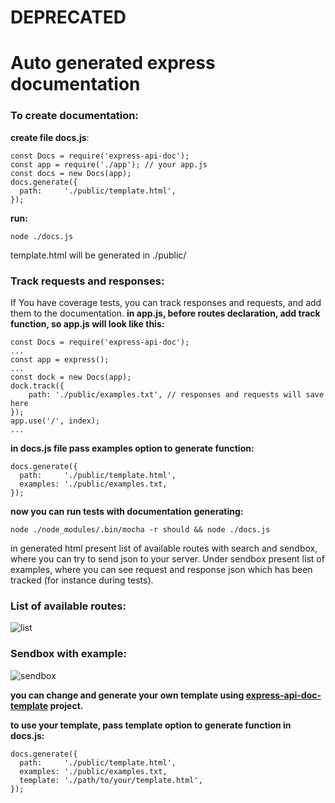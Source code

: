 # DEPRECATED

# Auto generated express documentation

### To create documentation:
__create file docs.js__:
```
const Docs = require('express-api-doc');
const app = require('./app'); // your app.js
const docs = new Docs(app);
docs.generate({
  path:     './public/template.html',
});
```
__run:__
```
node ./docs.js
```
template.html will be generated in ./public/

### Track requests and responses:
If You have coverage tests, you can track responses and requests, and add them to the documentation.
__in app.js, before routes declaration, add track function, so app.js will look like this:__
```
const Docs = require('express-api-doc');
...
const app = express();
...
const dock = new Docs(app);
dock.track({
	path: './public/examples.txt', // responses and requests will save here
});
app.use('/', index);
...
```
__in docs.js file pass examples option to generate function:__
```
docs.generate({
  path:     './public/template.html',
  examples: './public/examples.txt,
});
```
__now you can run tests with documentation generating:__
```
node ./node_modules/.bin/mocha -r should && node ./docs.js
```
in generated html present list of available routes with search and sendbox, 
where you can try to send json to your server. Under sendbox present list of examples,
where you can see request and response json which has been tracked (for instance during tests).
### List of available routes:
![list](https://github.com/forestlake/express-api-doc/blob/master/images/list.jpg?raw=true)
### Sendbox with example:
![sendbox](https://github.com/forestlake/express-api-doc/blob/master/images/sendbox.jpg?raw=true)

__you can change and generate your own template using [express-api-doc-template](https://github.com/forestlake/express-api-doc-template) project.__

__to use your template, pass template option to generate function in docs.js:__
```
docs.generate({
  path:     './public/template.html',
  examples: './public/examples.txt,
  template: './path/to/your/template.html',
});
```
